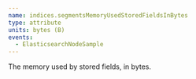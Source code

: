 ```yaml
---
name: indices.segmentsMemoryUsedStoredFieldsInBytes
type: attribute
units: bytes (B)
events:
  - ElasticsearchNodeSample
---
```


The memory used by stored fields, in bytes.